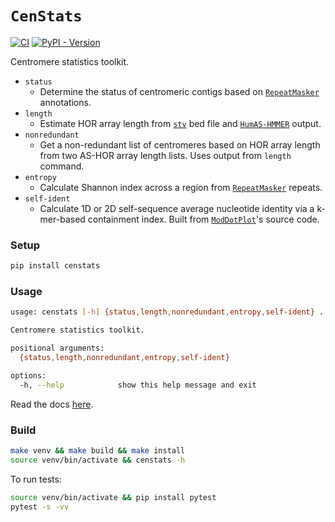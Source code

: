 # `CenStats`
[![CI](https://github.com/logsdon-lab/centromere-status-checker/actions/workflows/main.yml/badge.svg)](https://github.com/logsdon-lab/centromere-status-checker/actions/workflows/main.yml)
[![PyPI - Version](https://img.shields.io/pypi/v/CenStats)](https://pypi.org/project/CenStats/)

Centromere statistics toolkit.

* `status`
    * Determine the status of centromeric contigs based on [`RepeatMasker`](https://www.repeatmasker.org/) annotations.
* `length`
    * Estimate HOR array length from [`stv`](https://github.com/fedorrik/stv) bed file and [`HumAS-HMMER`](https://github.com/fedorrik/HumAS-HMMER_for_AnVIL) output.
* `nonredundant`
    * Get a non-redundant list of centromeres based on HOR array length from two AS-HOR array length lists. Uses output from `length` command.
* `entropy`
    * Calculate Shannon index across a region from [`RepeatMasker`](https://www.repeatmasker.org/) repeats.
* `self-ident`
    * Calculate 1D or 2D self-sequence average nucleotide identity via a k-mer-based containment index. Built from [`ModDotPlot`](https://github.com/marbl/ModDotPlot)'s source code.


### Setup
```bash
pip install censtats
```

### Usage
```bash
usage: censtats [-h] {status,length,nonredundant,entropy,self-ident} ...

Centromere statistics toolkit.

positional arguments:
  {status,length,nonredundant,entropy,self-ident}

options:
  -h, --help            show this help message and exit
```

Read the docs [here](https://github.com/logsdon-lab/CenStats/wiki/Usage).

### Build
```bash
make venv && make build && make install
source venv/bin/activate && censtats -h
```

To run tests:
```bash
source venv/bin/activate && pip install pytest
pytest -s -vv
```
